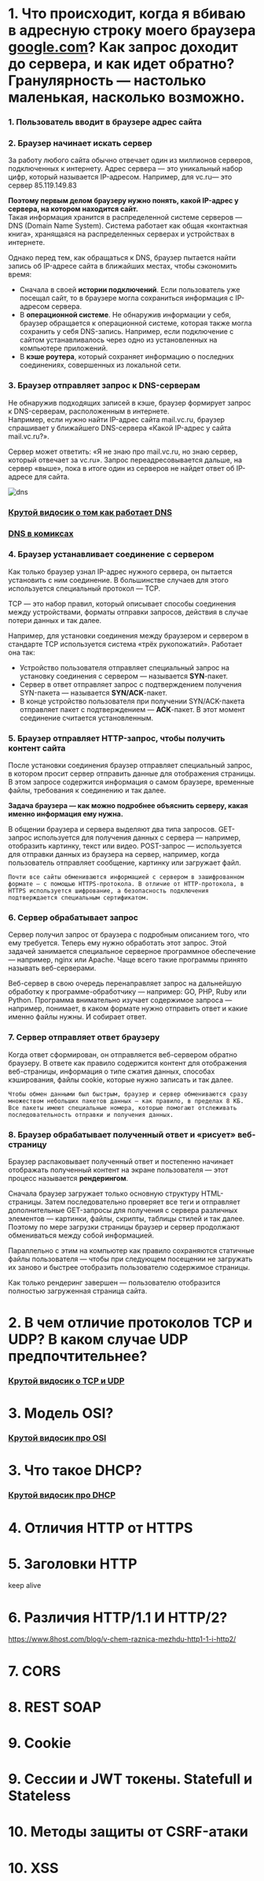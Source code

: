 # 1. **Что происходит, когда я вбиваю в адресную строку моего браузера [google.com](https://www.google.com/)? Как запрос доходит до сервера, и как идет обратно? Гранулярность — настолько маленькая, насколько возможно.**
### 1. Пользователь вводит в браузере адрес сайта  
### 2. Браузер начинает искать сервер  
   За работу любого сайта обычно отвечает один из миллионов серверов, подключенных к интернету. Адрес сервера — это  уникальный набор цифр, который называется IP-адресом. Например, для vc.ru— это сервер 85.119.149.83  

   **Поэтому первым делом браузеру нужно понять, какой IP-адрес у сервера, на котором находится сайт.**  
   Такая информация хранится в распределенной системе серверов — DNS (Domain Name System). Система работает как общая «контактная книга», хранящаяся на распределенных серверах и устройствах в интернете. 

   Однако перед тем, как обращаться к DNS, браузер пытается найти запись об IP-адресе сайта в ближайших местах, чтобы сэкономить время:  

   - Сначала в своей **истории подключений**. Если пользователь уже посещал сайт, то в браузере могла сохраниться информация c IP-адресом сервера.  
   - В **операционной системе**. Не обнаружив информации у себя, браузер обращается к операционной системе, которая также могла сохранить у себя DNS-запись. Например, если подключение с сайтом устанавливалось через одно из установленных на компьютере приложений.  
   - В **кэше роутера**, который сохраняет информацию о последних соединениях, совершенных из локальной сети.
### 3. Браузер отправляет запрос к DNS-серверам
   Не обнаружив подходящих записей в кэше, браузер формирует запрос к DNS-серверам, расположенным в интернете.  
   Например, если нужно найти IP-адрес сайта mail.vc.ru, браузер спрашивает у ближайшего DNS-сервера «Какой IP-адрес у сайта mail.vc.ru?».  

   Сервер может ответить: «Я не знаю про mail.vc.ru, но знаю сервер, который отвечает за vc.ru». Запрос переадресовывается дальше, на сервер «выше», пока в итоге один из серверов не найдет ответ об IP-адресе для сайта.  

   ![dns](dns.png "how dns works")
### [Крутой видосик о том как работает DNS](https://www.youtube.com/watch?v=t2NMbSarXC4)
### [DNS в комиксах](https://www.verisign.com/en_US/website-presence/online/how-dns-works/index.xhtml)
   
### 4. Браузер устанавливает соединение с сервером
   Как только браузер узнал IP-адрес нужного сервера, он пытается установить с ним соединение. В большинстве случаев для этого используется специальный протокол — TCP.

   TCP — это набор правил, который описывает способы соединения между устройствами, форматы отправки запросов, действия в случае потери данных и так далее.

   Например, для установки соединения между браузером и сервером в стандарте TCP используется система «трёх рукопожатий». Работает она так:  
   - Устройство пользователя отправляет специальный запрос на установку соединения с сервером — называется **SYN**-пакет.  
   - Сервер в ответ отправляет запрос с подтверждением получения SYN-пакета — называется **SYN/ACK**-пакет.  
   - В конце устройство пользователя при получении SYN/ACK-пакета отправляет пакет с подтверждением — **ACK**-пакет. В этот момент соединение считается установленным.
### 5. Браузер отправляет HTTP-запрос, чтобы получить контент сайта
   После установки соединения браузер отправляет специальный запрос, в котором просит сервер отправить данные для отображения страницы. В этом запросе содержится информация о самом браузере, временные файлы, требования к соединению и так далее.

   **Задача браузера — как можно подробнее объяснить серверу, какая именно информация ему нужна.**

   В общении браузера и сервера выделяют два типа запросов. GET-запрос используется для получения данных с сервера — например, отобразить картинку, текст или видео. POST-запрос — используется для отправки данных из браузера на сервер, например, когда пользователь отправляет сообщение, картинку или загружает файл.

    Почти все сайты обмениваются информацией с сервером в зашифрованном формате — с помощью HTTPS-протокола. В отличие от HTTP-протокола, в HTTPS используется шифрование, а безопасность подключения подтверждается специальным сертификатом.
### 6. Сервер обрабатывает запрос
   Сервер получил запрос от браузера с подробным описанием того, что ему требуется. Теперь ему нужно обработать этот запрос. Этой задачей занимается специальное серверное программное обеспечение — например, nginx или Apache. Чаще всего такие программы принято называть веб-серверами.

   Веб-сервер в свою очередь перенаправляет запрос на дальнейшую обработку к программе-обработчику — например: GO, PHP, Ruby или Python. Программа внимательно изучает содержимое запроса — например, понимает, в каком формате нужно отправить ответ и какие именно файлы нужны. И собирает ответ.
### 7. Сервер отправляет ответ браузеру
   Когда ответ сформирован, он отправляется веб-сервером обратно браузеру. В ответе как правило содержится контент для отображения веб-страницы, информация о типе сжатия данных, способах кэширования, файлы cookie, которые нужно записать и так далее.

    Чтобы обмен данными был быстрым, браузер и сервер обмениваются сразу множеством небольших пакетов данных — как правило, в пределах 8 КБ. Все пакеты имеют специальные номера, которые помогают отслеживать последовательность отправки и получения данных.
### 8. Браузер обрабатывает полученный ответ и «рисует» веб-страницу
   Браузер распаковывает полученный ответ и постепенно начинает отображать полученный контент на экране пользователя — этот процесс называется **рендерингом**.

   Сначала браузер загружает только основную структуру HTML-страницы. Затем последовательно проверяет все теги и отправляет дополнительные GET-запросы для получения с сервера различных элементов — картинки, файлы, скрипты, таблицы стилей и так далее. Поэтому по мере загрузки страницы браузер и сервер продолжают обмениваться между собой информацией.

   Параллельно с этим на компьютер как правило сохраняются статичные файлы пользователя — чтобы при следующем посещении не загружать их заново и быстрее отобразить пользователю содержимое страницы.

   Как только рендеринг завершен — пользователю отобразится полностью загруженная страница сайта.


# 2.  **В чем отличие протоколов TCP и UDP? В каком случае UDP предпочтительнее?**
### [Крутой видосик о TCP и UDP](https://www.youtube.com/watch?v=yMSJKBQINAc&t=3s)

# 3.  **Модель OSI?**
### [Крутой видосик про OSI](https://www.youtube.com/watch?v=je0QFU7p5Oo)

# 3.  **Что такое DHCP?**
### [Крутой видосик про DHCP](https://www.youtube.com/watch?v=XPRYaGCkXJ8)

# 4.  **Отличия HTTP от HTTPS**
# 5.  **Заголовки HTTP**
keep alive
# 6.  **Различия HTTP/1.1 И HTTP/2?**
https://www.8host.com/blog/v-chem-raznica-mezhdu-http1-1-i-http2/
# 7.  **CORS**
# 8.  **REST SOAP**
# 9.  **Cookie**
# 9.  **Сессии и JWT токены. Statefull и Stateless**

# 10.  **Методы защиты от CSRF-атаки**
# 10.  **XSS**

